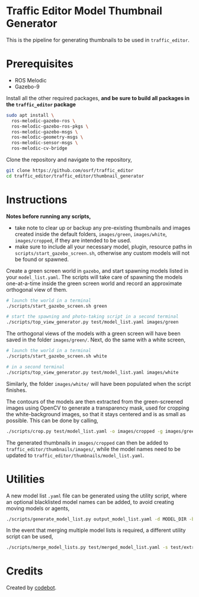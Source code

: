 # Traffic Editor Model Thumbnail Generator

This is the pipeline for generating thumbnails to be used in `traffic_editor`.

# Prerequisites

* ROS Melodic
* Gazebo-9

Install all the other required packages, **and be sure to build all packages in the `traffic_editor` package**

```bash
sudo apt install \
  ros-melodic-gazebo-ros \
  ros-melodic-gazebo-ros-pkgs \
  ros-melodic-gazebo-msgs \
  ros-melodic-geometry-msgs \
  ros-melodic-sensor-msgs \
  ros-melodic-cv-bridge
```

Clone the repository and navigate to the repository,

```bash
git clone https://github.com/osrf/traffic_editor
cd traffic_editor/traffic_editor/thumbnail_generator
```

# Instructions

**Notes before running any scripts,**
* take note to clear up or backup any pre-existing thumbnails and images created inside the default folders, `images/green`, `images/white`, `images/cropped`, if they are intended to be used.
* make sure to include all your necessary model, plugin, resource paths in `scripts/start_gazebo_screen.sh`, otherwise any custom models will not be found or spawned.

Create a green screen world in `gazebo`, and start spawning models listed in your `model_list.yaml`. The scripts will take care of spawning the models one-at-a-time inside the green screen world and record an approximate orthogonal view of them.

```bash
# launch the world in a terminal
./scripts/start_gazebo_screen.sh green

# start the spawning and photo-taking script in a second terminal
./scripts/top_view_generator.py test/model_list.yaml images/green
```

The orthogonal views of the models with a green screen will have been saved in the folder `images/green/`. Next, do the same with a white screen, 

```bash
# launch the world in a terminal
./scripts/start_gazebo_screen.sh white

# in a second terminal
./scripts/top_view_generator.py test/model_list.yaml images/white
```

Similarly, the folder `images/white/` will have been populated when the script finishes.

The contours of the models are then extracted from the green-screened images using OpenCV to generate a transparency mask, used for cropping the white-background images, so that it stays centered and is as small as possible. This can be done by calling,

```bash
./scripts/crop.py test/model_list.yaml -o images/cropped -g images/green -w images/white
```

The generated thumbnails in `images/cropped` can then be added to `traffic_editor/thumbnails/images/`, while the model names need to be updated to `traffic_editor/thumbnails/model_list.yaml`.

# Utilities

A new model list `.yaml` file can be generated using the utility script, where an optional blacklisted model names can be added, to avoid creating moving models or agents,

```bash
./scripts/generate_model_list.py output_model_list.yaml -d MODEL_DIR -b test/model_blacklist.yaml
```

In the event that merging multiple model lists is required, a different utility script can be used,

```bash
./scripts/merge_model_lists.py test/merged_model_list.yaml -s test/extra_model_list.yaml
```

# Credits

Created by [codebot](https://github.com/codebot).
